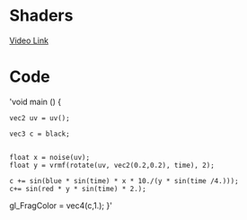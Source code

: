 # Shaders

[Video Link](https://youtu.be/bp3CmpvxUL8)

# Code
'void main () {
    
    vec2 uv = uv();
    
    vec3 c = black;
    
    
    float x = noise(uv);
    float y = vrmf(rotate(uv, vec2(0.2,0.2), time), 2);
    
    c += sin(blue * sin(time) * x * 10./(y * sin(time /4.)));
    c+= sin(red * y * sin(time) * 2.);
    
    
   gl_FragColor = vec4(c,1.);
}'
